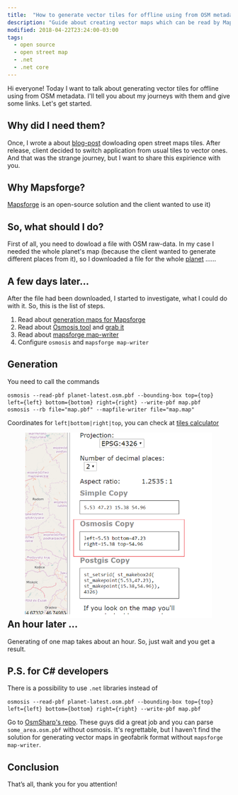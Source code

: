 ```yaml
---
title:  "How to generate vector tiles for offline using from OSM metadata"
description: "Guide about creating vector maps which can be read by Mapsforge software"
modified: 2018-04-22T23:24:00-03:00
tags:
  - open source 
  - open street map
  - .net
  - .net core
---
```


Hi everyone! Today I want to talk about generating vector tiles for offline using from OSM metadata.
I'll tell you about my journeys with them and give some links. Let's get started.

## Why did I need them?
Once, I wrote a  about <a href="http://egorikas.com/download-open-street-tiles-for-offline-using/">blog-post</a> dowloading open street maps tiles.
After release, client decided to switch application from usual tiles to vector ones. And that was the strange journey, but I want to share this expirience with you.


## Why Mapsforge?
<a href="https://github.com/mapsforge/mapsforge">Mapsforge</a> is an open-source solution and the client wanted to use it)


## So, what should I do?

First of all, you need to dowload a file with OSM raw-data. In my case I needed the whole planet's map (because the client wanted to generate different places from it), so 
I downloaded a file for the whole <a href="https://wiki.openstreetmap.org/wiki/Planet.osm#Processing_the_File">planet</a> ......

## A few days later...

After the file had been downloaded, I started to investigate, what I could do with it.
So, this is the list of steps.
1. Read about <a href="https://github.com/cgeo/cgeo/wiki/How-to-create-your-own-offline-maps">generation maps for Mapsforge</a>
2. Read about <a href="https://wiki.openstreetmap.org/wiki/Osmosis">Osmosis tool</a> and <a href="https://github.com/openstreetmap/osmosis">grab it</a>
3. Read about <a href="https://github.com/mapsforge/mapsforge/blob/master/docs/Getting-Started-Map-Writer.md">mapsforge map-writer</a>
4. Configure `osmosis` and `mapsforge map-writer`

## Generation

You need to call the commands 

```
osmosis --read-pbf planet-latest.osm.pbf --bounding-box top={top} left={left} bottom={bottom} right={right} --write-pbf map.pbf
osmosis --rb file="map.pbf" --mapfile-writer file="map.map"
```

Coordinates for `left|bottom|right|top`, you can check at <a href="http://tools.geofabrik.de/calc/">tiles calculator</a>
<figure class="align-center" style="width: 422px; height: 391px">
	<a href="/assets/images/osm/choosing_osmosis.png"><img src="/assets/images/osm/choosing_osmosis.png"></a>
</figure>

## An hour later ...

Generating of one map takes about an hour. So, just wait and you get a result.

## P.S. for C# developers

There is a possibility to use `.net` libraries instead of 

```
osmosis --read-pbf planet-latest.osm.pbf --bounding-box top={top} left={left} bottom={bottom} right={right} --write-pbf map.pbf
```

Go to <a href="https://github.com/OsmSharp/">OsmSharp's repo</a>. These guys did a great job and you can parse `some_area.osm.pbf` without osmosis.
It's regrettable, but I haven't find the solution for generating vector maps in geofabrik format without `mapsforge map-writer`.


## Conclusion

That’s all, thank you for you attention!
